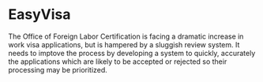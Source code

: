 # EasyVisa
The Office of Foreign Labor Certification is facing a dramatic increase in work visa applications, but is hampered by a sluggish review system. It needs to imptove the process by developing a system to quickly, accurately the applications which are likely to be accepted or rejected so their processing may be prioritized.
